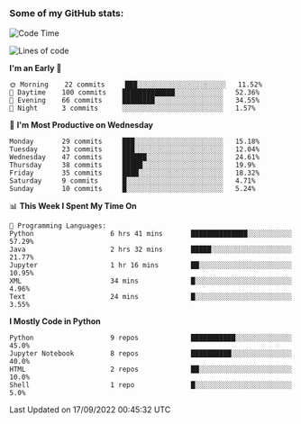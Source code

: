 ##
### Some of my GitHub stats:


<!--START_SECTION:waka-->
![Code Time](http://img.shields.io/badge/Code%20Time-10%20hrs%205%20mins-blue)

![Lines of code](https://img.shields.io/badge/From%20Hello%20World%20I%27ve%20Written-9%20Million%20lines%20of%20code-blue)

**I'm an Early 🐤** 

```text
🌞 Morning    22 commits     ███░░░░░░░░░░░░░░░░░░░░░░   11.52% 
🌆 Daytime    100 commits    █████████████░░░░░░░░░░░░   52.36% 
🌃 Evening    66 commits     ████████░░░░░░░░░░░░░░░░░   34.55% 
🌙 Night      3 commits      ░░░░░░░░░░░░░░░░░░░░░░░░░   1.57%

```
📅 **I'm Most Productive on Wednesday** 

```text
Monday       29 commits     ███░░░░░░░░░░░░░░░░░░░░░░   15.18% 
Tuesday      23 commits     ███░░░░░░░░░░░░░░░░░░░░░░   12.04% 
Wednesday    47 commits     ██████░░░░░░░░░░░░░░░░░░░   24.61% 
Thursday     38 commits     █████░░░░░░░░░░░░░░░░░░░░   19.9% 
Friday       35 commits     ████░░░░░░░░░░░░░░░░░░░░░   18.32% 
Saturday     9 commits      █░░░░░░░░░░░░░░░░░░░░░░░░   4.71% 
Sunday       10 commits     █░░░░░░░░░░░░░░░░░░░░░░░░   5.24%

```


📊 **This Week I Spent My Time On** 

```text
💬 Programming Languages: 
Python                   6 hrs 41 mins       ██████████████░░░░░░░░░░░   57.29% 
Java                     2 hrs 32 mins       █████░░░░░░░░░░░░░░░░░░░░   21.77% 
Jupyter                  1 hr 16 mins        ██░░░░░░░░░░░░░░░░░░░░░░░   10.95% 
XML                      34 mins             █░░░░░░░░░░░░░░░░░░░░░░░░   4.96% 
Text                     24 mins             █░░░░░░░░░░░░░░░░░░░░░░░░   3.55%

```

**I Mostly Code in Python** 

```text
Python                   9 repos             ███████████░░░░░░░░░░░░░░   45.0% 
Jupyter Notebook         8 repos             ██████████░░░░░░░░░░░░░░░   40.0% 
HTML                     2 repos             ██░░░░░░░░░░░░░░░░░░░░░░░   10.0% 
Shell                    1 repo              █░░░░░░░░░░░░░░░░░░░░░░░░   5.0%

```



 Last Updated on 17/09/2022 00:45:32 UTC
<!--END_SECTION:waka-->

